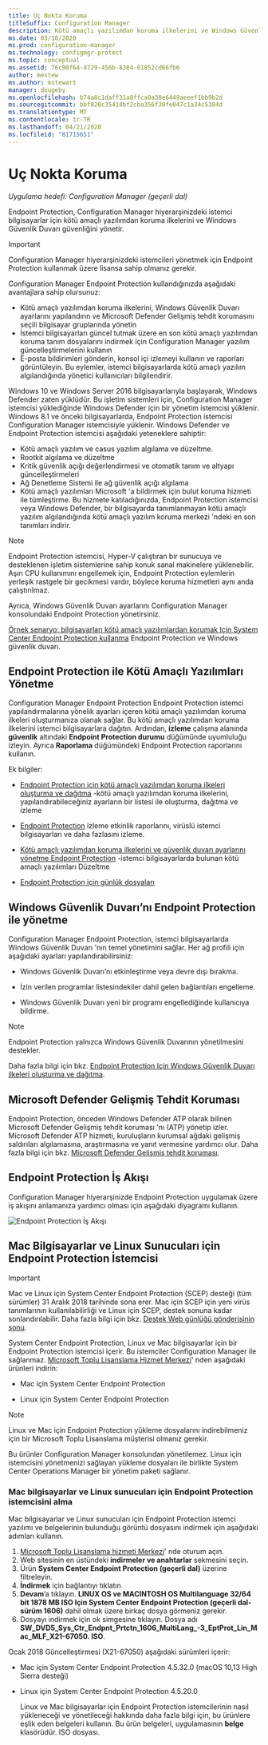 ```yaml
---
title: Uç Nokta Koruma
titleSuffix: Configuration Manager
description: Kötü amaçlı yazılımdan koruma ilkelerini ve Windows Güvenlik Duvarı güvenliğini istemciler için yönetmeyi öğrenin.
ms.date: 03/18/2020
ms.prod: configuration-manager
ms.technology: configmgr-protect
ms.topic: conceptual
ms.assetid: 76c90f64-d729-456b-8304-01852cd66fb6
author: mestew
ms.author: mstewart
manager: dougeby
ms.openlocfilehash: b74a8c1daff31a8ffca8a38e6449aeeef1bb9b2d
ms.sourcegitcommit: bbf820c35414bf2cba356f30fe047c1a34c5384d
ms.translationtype: MT
ms.contentlocale: tr-TR
ms.lasthandoff: 04/21/2020
ms.locfileid: "81715651"
---
```

# <a name="endpoint-protection"></a>Uç Nokta Koruma

*Uygulama hedefi: Configuration Manager (geçerli dal)*

Endpoint Protection, Configuration Manager hiyerarşinizdeki istemci bilgisayarlar için kötü amaçlı yazılımdan koruma ilkelerini ve Windows Güvenlik Duvarı güvenliğini yönetir.  

> [!IMPORTANT]  
>  Configuration Manager hiyerarşinizdeki istemcileri yönetmek için Endpoint Protection kullanmak üzere lisansa sahip olmanız gerekir.  

 Configuration Manager Endpoint Protection kullandığınızda aşağıdaki avantajlara sahip olursunuz:  

-   Kötü amaçlı yazılımdan koruma ilkelerini, Windows Güvenlik Duvarı ayarlarını yapılandırın ve Microsoft Defender Gelişmiş tehdit korumasını seçili bilgisayar gruplarında yönetin  
-   İstemci bilgisayarları güncel tutmak üzere en son kötü amaçlı yazılımdan koruma tanım dosyalarını indirmek için Configuration Manager yazılım güncelleştirmelerini kullanın  
-   E-posta bildirimleri gönderin, konsol içi izlemeyi kullanın ve raporları görüntüleyin. Bu eylemler, istemci bilgisayarlarda kötü amaçlı yazılım algılandığında yönetici kullanıcıları bilgilendirir.  

Windows 10 ve Windows Server 2016 bilgisayarlarıyla başlayarak, Windows Defender zaten yüklüdür. Bu işletim sistemleri için, Configuration Manager istemcisi yüklediğinde Windows Defender için bir yönetim istemcisi yüklenir. Windows 8.1 ve önceki bilgisayarlarda, Endpoint Protection istemcisi Configuration Manager istemcisiyle yüklenir. Windows Defender ve Endpoint Protection istemcisi aşağıdaki yeteneklere sahiptir:  

-   Kötü amaçlı yazılım ve casus yazılım algılama ve düzeltme.  
-   Rootkit algılama ve düzeltme  
-   Kritik güvenlik açığı değerlendirmesi ve otomatik tanım ve altyapı güncelleştirmeleri  
-   Ağ Denetleme Sistemi ile ağ güvenlik açığı algılama  
-   Kötü amaçlı yazılımları Microsoft 'a bildirmek için bulut koruma hizmeti ile tümleştirme. Bu hizmete katıladığınızda, Endpoint Protection istemcisi veya Windows Defender, bir bilgisayarda tanımlanmayan kötü amaçlı yazılım algılandığında kötü amaçlı yazılım koruma merkezi 'ndeki en son tanımları indirir.  

> [!NOTE]  
>  Endpoint Protection istemcisi, Hyper-V çalıştıran bir sunucuya ve desteklenen işletim sistemlerine sahip konuk sanal makinelere yüklenebilir. Aşırı CPU kullanımını engellemek için, Endpoint Protection eylemlerin yerleşik rastgele bir gecikmesi vardır, böylece koruma hizmetleri aynı anda çalıştırılmaz.  

 Ayrıca, Windows Güvenlik Duvarı ayarlarını Configuration Manager konsolundaki Endpoint Protection yönetirsiniz.  

 [Örnek senaryo: bilgisayarları kötü amaçlı yazılımlardan korumak Için System Center Endpoint Protection kullanma](scenarios-endpoint-protection.md) Endpoint Protection ve Windows güvenlik duvarı.  


## <a name="managing-malware-with-endpoint-protection"></a>Endpoint Protection ile Kötü Amaçlı Yazılımları Yönetme  
 Configuration Manager Endpoint Protection Endpoint Protection istemci yapılandırmalarına yönelik ayarları içeren kötü amaçlı yazılımdan koruma ilkeleri oluşturmanıza olanak sağlar. Bu kötü amaçlı yazılımdan koruma ilkelerini istemci bilgisayarlara dağıtın. Ardından, **izleme** çalışma alanında **güvenlik** altındaki **Endpoint Protection durumu** düğümünde uyumluluğu izleyin. Ayrıca **Raporlama** düğümündeki Endpoint Protection raporlarını kullanın.  

 Ek bilgiler:  

-   [Endpoint Protection için kötü amaçlı yazılımdan koruma ilkeleri oluşturma ve dağıtma](endpoint-antimalware-policies.md) -kötü amaçlı yazılımdan koruma ilkelerini, yapılandırabileceğiniz ayarların bir listesi ile oluşturma, dağıtma ve izleme  

-   [Endpoint Protection](monitor-endpoint-protection.md) izleme etkinlik raporlarını, virüslü istemci bilgisayarları ve daha fazlasını izleme.  

-   [Kötü amaçlı yazılımdan koruma ilkelerini ve güvenlik duvarı ayarlarını yönetme Endpoint Protection](endpoint-antimalware-firewall.md) -istemci bilgisayarlarda bulunan kötü amaçlı yazılımları Düzeltme  

-   [Endpoint Protection için günlük dosyaları](../../core/plan-design/hierarchy/log-files.md#BKMK_EPLog)  


## <a name="managing-windows-firewall-with-endpoint-protection"></a>Windows Güvenlik Duvarı’nı Endpoint Protection ile yönetme  
 Configuration Manager Endpoint Protection, istemci bilgisayarlarda Windows Güvenlik Duvarı 'nın temel yönetimini sağlar. Her ağ profili için aşağıdaki ayarları yapılandırabilirsiniz:  

-   Windows Güvenlik Duvarı’nı etkinleştirme veya devre dışı bırakma.  

-   İzin verilen programlar listesindekiler dahil gelen bağlantıları engelleme.  

-   Windows Güvenlik Duvarı yeni bir programı engellediğinde kullanıcıya bildirme.  

> [!NOTE]  
>  Endpoint Protection yalnızca Windows Güvenlik Duvarının yönetilmesini destekler.  


 Daha fazla bilgi için bkz. [Endpoint Protection Için Windows Güvenlik Duvarı ilkeleri oluşturma ve dağıtma](create-windows-firewall-policies.md).  


## <a name="microsoft-defender-advanced-threat-protection"></a>Microsoft Defender Gelişmiş Tehdit Koruması

Endpoint Protection, önceden Windows Defender ATP olarak bilinen Microsoft Defender Gelişmiş tehdit koruması 'nı (ATP) yönetip izler. Microsoft Defender ATP hizmeti, kuruluşların kurumsal ağdaki gelişmiş saldırıları algılamasına, araştırmasına ve yanıt vermesine yardımcı olur. Daha fazla bilgi için bkz. [Microsoft Defender Gelişmiş tehdit koruması](windows-defender-advanced-threat-protection.md).

## <a name="endpoint-protection-workflow"></a>Endpoint Protection İş Akışı  
 Configuration Manager hiyerarşinizde Endpoint Protection uygulamak üzere iş akışını anlamanıza yardımcı olması için aşağıdaki diyagramı kullanın.  

 ![Endpoint Protection İş Akışı](../media/Endpoint-Protection-Workflow.gif)  



## <a name="endpoint-protection-client-for-mac-computers-and-linux-servers"></a>Mac Bilgisayarlar ve Linux Sunucuları için Endpoint Protection İstemcisi  

> [!Important]  
> Mac ve Linux için System Center Endpoint Protection (SCEP) desteği (tüm sürümler) 31 Aralık 2018 tarihinde sona erer. Mac için SCEP için yeni virüs tanımlarının kullanılabilirliği ve Linux için SCEP, destek sonuna kadar sonlandırılabilir. Daha fazla bilgi için bkz. [Destek Web günlüğü gönderisinin sonu](https://go.microsoft.com/fwlink/?linkid=870182).  

 System Center Endpoint Protection, Linux ve Mac bilgisayarlar için bir Endpoint Protection istemcisi içerir. Bu istemciler Configuration Manager ile sağlanmaz. [Microsoft Toplu Lisanslama Hizmet Merkezi](https://www.microsoft.com/licensing/servicecenter/default.aspx)' nden aşağıdaki ürünleri indirin:  

-   Mac için System Center Endpoint Protection  

-   Linux için System Center Endpoint Protection  


> [!Note]  
>  Linux ve Mac için Endpoint Protection yükleme dosyalarını indirebilmeniz için bir Microsoft Toplu Lisanslama müşterisi olmanız gerekir.  

 Bu ürünler Configuration Manager konsolundan yönetilemez. Linux için istemcisini yönetmenizi sağlayan yükleme dosyaları ile birlikte System Center Operations Manager bir yönetim paketi sağlanır.  

### <a name="how-to-get-the-endpoint-protection-client-for-mac-computers-and-linux-servers"></a>Mac bilgisayarlar ve Linux sunucuları için Endpoint Protection istemcisini alma

Mac bilgisayarlar ve Linux sunucuları için Endpoint Protection istemci yazılımı ve belgelerinin bulunduğu görüntü dosyasını indirmek için aşağıdaki adımları kullanın.
1. [Microsoft Toplu Lisanslama hizmeti Merkezi](https://www.microsoft.com/licensing/servicecenter/default.aspx)' nde oturum açın.
2. Web sitesinin en üstündeki **indirmeler ve anahtarlar** sekmesini seçin.
3. Ürün **System Center Endpoint Protection (geçerli dal)** üzerine filtreleyin.
4. **İndirmek** için bağlantıyı tıklatın
5. **Devam**’a tıklayın. **LINUX OS ve MACINTOSH OS Multilanguage 32/64 bit 1878 MB ISO Için System Center Endpoint Protection (geçerli dal-sürüm 1606)** dahil olmak üzere birkaç dosya görmeniz gerekir.
6. Dosyayı indirmek için ok simgesine tıklayın. Dosya adı **SW_DVD5_Sys_Ctr_Endpnt_Prtctn_1606_MultiLang_-3_EptProt_Lin_Mac_MLF_X21-67050. ISO**.

Ocak 2018 Güncelleştirmesi (X21-67050) aşağıdaki sürümleri içerir:

- Mac için System Center Endpoint Protection 4.5.32.0 (macOS 10,13 High Sierra desteği)
- Linux için System Center Endpoint Protection 4.5.20.0 

  Linux ve Mac bilgisayarlar için Endpoint Protection istemcilerinin nasıl yükleneceği ve yönetileceği hakkında daha fazla bilgi için, bu ürünlere eşlik eden belgeleri kullanın. Bu ürün belgeleri, uygulamasının **belge** klasörüdür. ISO dosyası.
